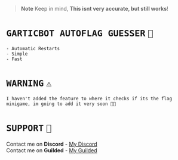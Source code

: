 > **Note**
> Keep in mind, **This isnt very accurate, but still works**!
# `GARTICBOT AUTOFLAG GUESSER` `🚩` 
```
- Automatic Restarts
- Simple
- Fast
```
# `WARNING` `⚠️`
```
I haven't added the feature to where it checks if its the flag minigame, im going to add it very soon 👌🏻
```
# `SUPPORT` `👋`
Contact me on **Discord** - [My Discord](https://discord.gg/puff) <br>
Contact me on **Guilded** - [My Guilded](https://www.guilded.gg/i/ENZ0ALaE)
